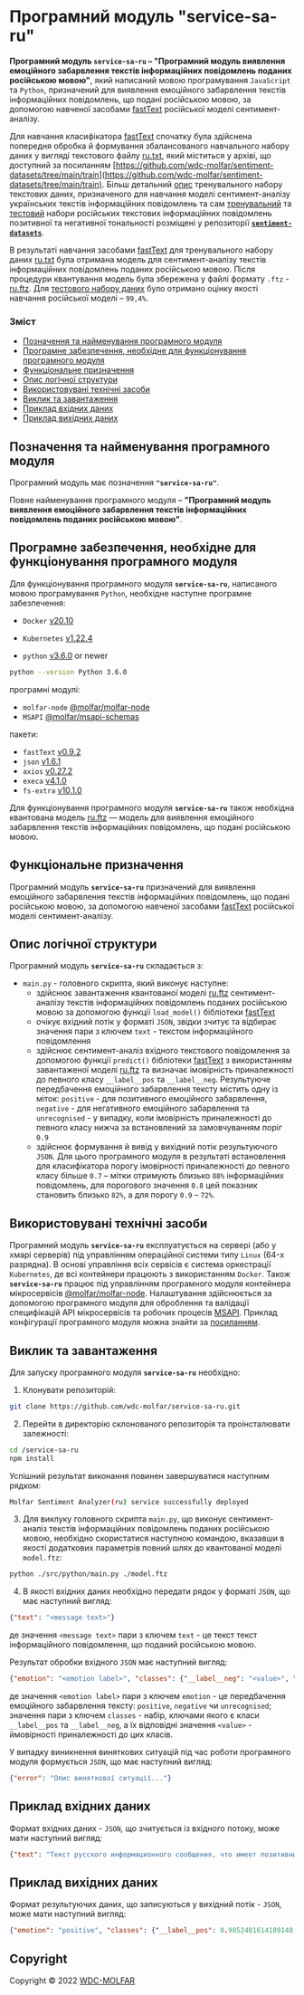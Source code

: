 # Програмний модуль **"service-sa-ru"**

**Програмний модуль `service-sa-ru` – "Програмний модуль виявлення емоційного забарвлення текстів інформаційних повідомлень поданих російською мовою"**, який написаний мовою програмування `JavaScript` та `Python`, призначений для виявлення емоційного забарвлення текстів інформаційних повідомлень, що подані російською мовою, за допомогою навченої засобами [fastText](https://github.com/facebookresearch/fastText) російської моделі сентимент-аналізу.

Для навчання класифікатора [fastText](https://github.com/facebookresearch/fastText) спочатку була здійснена попередня обробка й формування збалансованого навчального набору даних у вигляді текстового файлу [ru.txt](https://github.com/wdc-molfar/sentiment-datasets/tree/main/train), який міститься у архіві, що доступний за посиланням [https://github.com/wdc-molfar/sentiment-datasets/tree/main/train](https://github.com/wdc-molfar/sentiment-datasets/tree/main/train). Більш детальний [опис](https://github.com/wdc-molfar/sentiment-datasets) тренувального набору текстових даних, призначеного для навчання моделі сентимент-аналізу українських текстів інформаційних повідомлень та сам [тренувальний](https://github.com/wdc-molfar/sentiment-datasets/tree/main/train) та [тестовий](https://github.com/wdc-molfar/sentiment-datasets/tree/main/test) набори російських текстових інформаційних повідомлень позитивної та негативної тональності розміщені у репозиторії [**`sentiment-datasets`**](https://github.com/wdc-molfar/sentiment-datasets).

В результаті навчання засобами [fastText](https://github.com/facebookresearch/fastText) для тренувального набору даних [ru.txt](https://github.com/wdc-molfar/sentiment-datasets/tree/main/train) була отримана модель для сентимент-аналізу текстів інформаційних повідомлень поданих російською мовою. Після процедури квантування модель була збережена у файлі формату `.ftz`  - [ru.ftz](https://drive.google.com/u/0/uc?id=1LnjYOiMylQt3OcNPL3J2EFkfHCC0rQzL&export=download&confirm=t).
Для [тестового набору даних](https://github.com/wdc-molfar/sentiment-datasets/tree/main/test) було отримано оцінку якості навчання російської моделі – `99,4%`.

### Зміст
- [Позначення та найменування програмного модуля](#name)
- [Програмне забезпечення, необхідне для функціонування програмного модуля](#software)
- [Функціональне призначення](#function)
- [Опис логічної структури](#structure)
- [Використовувані технічні засоби](#hardware)
- [Виклик та завантаження](#run)
- [Приклад вхідних даних](#inputdata)
- [Приклад вихідних даних](#outputdata)

<a name="name"></a>
<h2>Позначення та найменування програмного модуля</h2>

Програмний модуль має позначення **`"service-sa-ru"`**.

Повне найменування програмного модуля – **"Програмний модуль виявлення емоційного забарвлення текстів інформаційних повідомлень поданих російською мовою"**.

<a name="software"></a>
<h2>Програмне забезпечення, необхідне для функціонування програмного модуля</h2>

Для функціонування програмного модуля **`service-sa-ru`**, написаного мовою програмування `Python`, необхідне наступне програмне забезпечення:

- `Docker` [v20.10](https://docs.docker.com/engine/release-notes/#version-2010)
- `Kubernetes` [v1.22.4](https://github.com/kubernetes/kubernetes/releases/tag/v1.22.4)

- `python` [v3.6.0](https://www.python.org/downloads/release/python-360/) or newer

```sh
python --version Python 3.6.0
```
програмні модулі:
- `molfar-node` [@molfar/molfar-node](https://github.com/wdc-molfar/molfar-node)
- `MSAPI` [@molfar/msapi-schemas](https://github.com/wdc-molfar/msapi-schemas)

пакети:
- `fastText` [v0.9.2](https://github.com/facebookresearch/fastText)
- `json` [v1.6.1](https://github.com/facebookresearch/fastText)
- `axios` [v0.27.2](https://www.npmjs.com/package/axios/v/0.27.2)
- `execa` [v4.1.0](https://www.npmjs.com/package/execa/v/4.1.0)
- `fs-extra` [v10.1.0](https://www.npmjs.com/package/fs-extra/v/10.1.0)


Для функціонування програмного модуля **`service-sa-ru`** також необхідна квантована модель [ru.ftz](https://drive.google.com/u/0/uc?id=1LnjYOiMylQt3OcNPL3J2EFkfHCC0rQzL&export=download&confirm=t) — модель для виявлення емоційного забарвлення текстів інформаційних повідомлень, що подані російською мовою.

<a name="function"></a>
<h2>Функціональне призначення</h2>

Програмний модуль **`service-sa-ru`** призначений для виявлення емоційного забарвлення текстів інформаційних повідомлень, що подані російською мовою, за допомогою навченої засобами [fastText](https://github.com/facebookresearch/fastText) російської моделі сентимент-аналізу.

<a name="structure"></a>
<h2>Опис логічної структури</h2>

Програмний модуль **`service-sa-ru`** складається з:
- `main.py` - головного скрипта, який виконує наступне:
	- здійснює завантаження квантованої моделі [ru.ftz](https://drive.google.com/u/0/uc?id=1LnjYOiMylQt3OcNPL3J2EFkfHCC0rQzL&export=download&confirm=t) сентимент-аналізу текстів інформаційних повідомлень поданих російською мовою за допомогою функції `load_model()` бібліотеки [fastText](https://github.com/facebookresearch/fastText)
	- очікує вхідний потік у форматі `JSON`, звідки зчитує та відбирає значення пари з ключем `text` - текстом інформаційного повідомлення
	- здійснює сентимент-аналіз вхідного текстового повідомлення за допомогою функції `predict()` бібліотеки [fastText](https://github.com/facebookresearch/fastText) з використанням завантаженої моделі [ru.ftz](https://drive.google.com/u/0/uc?id=1LnjYOiMylQt3OcNPL3J2EFkfHCC0rQzL&export=download&confirm=t) та визначає імовірність приналежності до певного класу `__label__pos` та `__label__neg`. Результуюче передбачення емоційного забарвлення тексту містить одну із міток: `positive` - для позитивного емоційного забарвлення, `negative` - для негативного емоційного забарвлення та `unrecognised` - у випадку, коли імовірність приналежності до певного класу нижча за встановлений за замовчуванням поріг `0.9`
	- здійснює формування й вивід у вихідний потік результуючого `JSON`.
	Для цього програмного модуля в результаті встановлення для класифікатора порогу імовірності приналежності до певного класу більше `0.7` – мітки отримують близько `88%` інформаційних повідомлень, для порогового значення `0.8` цей показник становить близько `82%`, а для порогу `0.9` – `72%`.

<a name="hardware"></a>
<h2>Використовувані технічні засоби</h2>

Програмний модуль **`service-sa-ru`** експлуатується на сервері (або у хмарі серверів) під управлінням операційної системи типу `Linux` (64-х разрядна). В основі управління всіх сервісів є система оркестрації `Kubernetes`, де всі контейнери працюють з використанням `Docker`.
Також **`service-sa-ru`** працює під управлінням програмного модуля контейнера 
мікросервісів [@molfar/molfar-node](https://github.com/wdc-molfar/molfar-node).
Налаштування здійснюється за допомогою програмного модуля для оброблення та валідації специфікацій API мікросервісів та робочих процесів [MSAPI](https://github.com/wdc-molfar/msapi-schemas).
Приклад конфігурації програмного модуля можна знайти за [посиланням](https://github.com/wdc-molfar/workflow-example/tree/main/doc).

<a name="run"></a>
<h2>Виклик та завантаження</h2>

Для запуску програмного модуля **`service-sa-ru`** необхідно:
1. Клонувати репозиторій:
```sh
git clone https://github.com/wdc-molfar/service-sa-ru.git
```
2. Перейти в директорію склонованого репозиторія та проінсталювати залежності:
```sh
cd /service-sa-ru
npm install
```
Успішний результат виконання повинен завершуватися наступним рядком:
```sh
Molfar Sentiment Analyzer(ru) service successfully deployed
```
3. Для виклуку головного скрипта `main.py`, що виконує сентимент-аналіз текстів інформаційних повідомлень поданих російською мовою, необхідно скористатися наступною командою, вказавши в якості додаткових параметрів повний шлях до квантованої моделі `model.ftz`:
```sh
python ./src/python/main.py ./model.ftz
```
4. В якості вхідних даних необхідно передати рядок у форматі `JSON`, що має наступний вигляд:
```JSON
{"text": "<message text>"}
```
де значення `<message text>` пари з ключем `text` - це текст текст інформаційного повідомлення, що поданий російською мовою.

Результат обробки вхідного `JSON` має наступний вигляд:
```JSON
{"emotion": "<emotion label>", "classes": {"__label__neg": "<value>", "__label__pos": "<value>"}}
```
де значення `<emotion label>` пари з ключем `emotion` - це передбачення емоційного забарвлення тексту: `positive`, `negative` чи `unrecognised`; значення пари з ключем `classes` - набір, ключами якого є класи `__label__pos` та `__label__neg`, а їх відповідні значення `<value>` - ймовірності приналежності до цих класів.

У випадку виникнення виняткових ситуацій під час роботи програмного модуля формується `JSON`, що має наступний вигляд:
```JSON
{"error": "Опис виняткової ситуації..."}
``` 

<a name="inputdata"></a>
<h2>Приклад вхідних даних</h2>

Формат вхідних даних - `JSON`, що зчитується із вхідного потоку, може мати наступний вигляд:
```JSON
{"text": "Текст русского информационного сообщения, что имеет позитивный эмоциональный окрас."}
```

<a name="outputdata"></a>
<h2>Приклад вихідних даних</h2>

Формат результуючих даних, що записуються у вихідний потік - `JSON`, може мати наступний вигляд:
```JSON
{"emotion": "positive", "classes": {"__label__pos": 0.9852401614189148, "__label__neg": 0.014779872260987759}}
```

## Copyright
Copyright © 2022 [WDC-MOLFAR](https://github.com/wdc-molfar)


